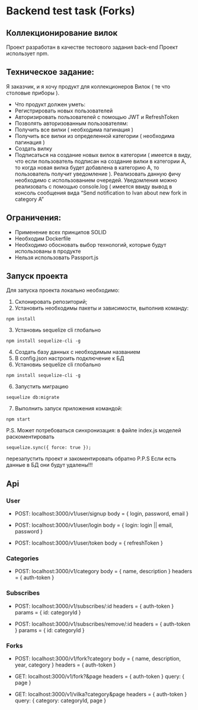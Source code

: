 # Backend test task (Forks)
## Коллекционирование вилок

Проект разработан в качестве тестового задания back-end
Проект использует npm.
## Техническое задание:
Я заказчик, и я хочу продукт для коллекционеров Вилок ( те что столовые приборы ).
* Что продукт должен уметь:
* Регистрировать новых пользователей
* Авторизировать пользователей с помощью JWT и RefreshToken
* Позволять авторизованным пользователям:
* Получить все вилки ( необходима пагинация )
* Получить все вилки из определенной категории ( необходима пагинация )
* Создать вилку
* Подписаться на создание новых вилок в категории 
( имеется в виду, что если пользователь подписан на создание вилки в категории А, то когда новая вилка будет добавлена в категорию А, то пользователь получит уведомление ). Реализовать данную фичу необходимо с использованием очередей. Уведомления можно реализовать с помощью console.log ( имеется ввиду вывод в консоль сообщения вида “Send notification to Ivan about new fork in category A”
## Ограничения:
* Применение всех принципов SOLID
* Необходим Dockerfile
* Необходимо обосновать выбор технологий, которые будут использованы в продукте
* Нельзя использовать Passport.js


## Запуск проекта 
Для запуска проекта локально необходимо: 
1. Склонировать репозиторий;
2. Установить необходимы пакеты и зависимости, выполнив команду: 
```
npm install
```
3. Установиь sequelize cli глобально
```
npm install sequelize-cli -g
```
4. Создать базу данных с необходимым названием
5. В config.json настроить подключение к БД
6. Установиь sequelize cli глобально
```
npm install sequelize-cli -g
```
6. Запустить миграцию
```
sequelize db:migrate
```
7. Выполнить запуск приложения командой: 
```
npm start
```
P.S. Может потребоваться синхронизация: в файле index.js моделей раскоментировать 
```
sequelize.sync({ force: true });
```
перезапустить проект и закоментировать обратно
P.P.S Если есть данные в БД они будут удалены!!!

## Api
### User
* POST: localhost:3000/v1/user/signup
body = { login, password, email }

* POST: localhost:3000/v1/user/login
body = { login: login || email, password }

* POST: localhost:3000/v1/user/token
body = { refreshToken }

### Categories
* POST: localhost:3000/v1/category
body = { name, description }
headers = { auth-token }

### Subscribes
* POST: localhost:3000/v1/subscribes/:id
headers = { auth-token }
params = { id: categoryId }

* POST: localhost:3000/v1/subscribes/remove/:id
headers = { auth-token }
params = { id: categoryId }

### Forks
* POST: localhost:3000/v1/fork?category
body = { name, description, year, category }
headers = { auth-token }

* GET: localhost:3000/v1/fork?&page
headers = { auth-token }
query: { page }

* GET: localhost:3000/v1/vilka?category&page
headers = { auth-token }
query: { category: categoryId, page }
